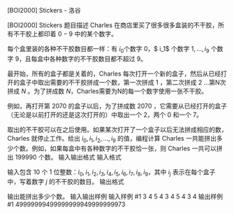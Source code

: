 



[BOI2000] Stickers - 洛谷














[BOI2000] Stickers
题目描述
Charles 在商店里买了很多很多盒装的不干胶，所有不干胶上都印着 $0-9$ 中的某个数字。

每个盒里装的各种不干胶数目都一样：有 $i_0$个数字 $0$，$ i_1$ 个数字 $1 ,…,i_9$ 个数字 $9$，且每盒中各种数字的不干胶数目都不超过 $9$。

最开始，所有的盒子都是关着的，Charles 每次打开一个新的盒子，然后从已经打开的盒子中取出需要的不干胶拼成一个数，第一次拼成 $1$ ，第二次拼成 $2$ …第N次拼成 $N$ 。为了拼成数 $N$，Charles需要为N的每一个数字使用一张不干胶。

例如，再打开第 $2070$ 的盒子以后，为了拼成数 $2070$ ，它需要从已经打开的盒子（无论是以前打开的还是这次打开的）中取出一个 $2$，两个 $0$ 和一个 $7$。

取出的不干胶可以在之后使用。如果某次打开了一个盒子以后无法拼成相应的数，Charles 就停止工作。给出 $i_0,i_1,i_2,…,i_9$ 的值，编程计算 Charles 一共能拼出多少个数。例如，如果每盒中有各种数字的不干胶恰一张，则 Charles 一共可以拼出 $199990$ 个数。
输入输出格式
输入格式

输入包含 $10$ 个 $1$ 位整数：$i_0, i_1, i_2, i_3, i_4, i_5, i_6, i_7, i_8, i_9$，其中 $i_j$ 表示在每个盒子中，写着数字 $j$ 的不干胶的数目。
输出格式

输出能拼出多少个数。
输入输出样例
输入样例 #1
3 4 5 4 3 4 5 4 3 4
输出样例 #1
49999999499999999949999999973






